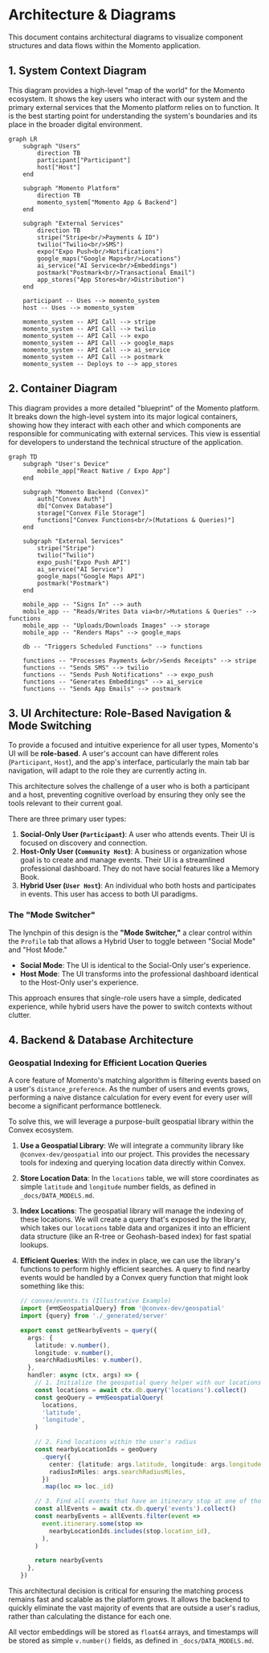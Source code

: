 # Architecture & Diagrams

This document contains architectural diagrams to visualize component structures and data flows within the Momento application.

## 1. System Context Diagram

This diagram provides a high-level "map of the world" for the Momento ecosystem. It shows the key users who interact with our system and the primary external services that the Momento platform relies on to function. It is the best starting point for understanding the system's boundaries and its place in the broader digital environment.

```mermaid
graph LR
    subgraph "Users"
        direction TB
        participant["Participant"]
        host["Host"]
    end

    subgraph "Momento Platform"
        direction TB
        momento_system["Momento App & Backend"]
    end

    subgraph "External Services"
        direction TB
        stripe("Stripe<br/>Payments & ID")
        twilio("Twilio<br/>SMS")
        expo("Expo Push<br/>Notifications")
        google_maps("Google Maps<br/>Locations")
        ai_service("AI Service<br/>Embeddings")
        postmark("Postmark<br/>Transactional Email")
        app_stores("App Stores<br/>Distribution")
    end

    participant -- Uses --> momento_system
    host -- Uses --> momento_system

    momento_system -- API Call --> stripe
    momento_system -- API Call --> twilio
    momento_system -- API Call --> expo
    momento_system -- API Call --> google_maps
    momento_system -- API Call --> ai_service
    momento_system -- API Call --> postmark
    momento_system -- Deploys to --> app_stores
```

## 2. Container Diagram

This diagram provides a more detailed "blueprint" of the Momento platform. It breaks down the high-level system into its major logical containers, showing how they interact with each other and which components are responsible for communicating with external services. This view is essential for developers to understand the technical structure of the application.

```mermaid
graph TD
    subgraph "User's Device"
        mobile_app["React Native / Expo App"]
    end

    subgraph "Momento Backend (Convex)"
        auth["Convex Auth"]
        db["Convex Database"]
        storage["Convex File Storage"]
        functions["Convex Functions<br/>(Mutations & Queries)"]
    end

    subgraph "External Services"
        stripe("Stripe")
        twilio("Twilio")
        expo_push("Expo Push API")
        ai_service("AI Service")
        google_maps("Google Maps API")
        postmark("Postmark")
    end

    mobile_app -- "Signs In" --> auth
    mobile_app -- "Reads/Writes Data via<br/>Mutations & Queries" --> functions
    mobile_app -- "Uploads/Downloads Images" --> storage
    mobile_app -- "Renders Maps" --> google_maps

    db -- "Triggers Scheduled Functions" --> functions

    functions -- "Processes Payments &<br/>Sends Receipts" --> stripe
    functions -- "Sends SMS" --> twilio
    functions -- "Sends Push Notifications" --> expo_push
    functions -- "Generates Embeddings" --> ai_service
    functions -- "Sends App Emails" --> postmark
```

## 3. UI Architecture: Role-Based Navigation & Mode Switching

To provide a focused and intuitive experience for all user types, Momento's UI will be **role-based**. A user's account can have different roles (`Participant`, `Host`), and the app's interface, particularly the main tab bar navigation, will adapt to the role they are currently acting in.

This architecture solves the challenge of a user who is both a participant and a host, preventing cognitive overload by ensuring they only see the tools relevant to their current goal.

There are three primary user types:

1.  **Social-Only User (`Participant`)**: A user who attends events. Their UI is focused on discovery and connection.
2.  **Host-Only User (`Community Host`)**: A business or organization whose goal is to create and manage events. Their UI is a streamlined professional dashboard. They do not have social features like a Memory Book.
3.  **Hybrid User (`User Host`)**: An individual who both hosts and participates in events. This user has access to both UI paradigms.

### The "Mode Switcher"

The lynchpin of this design is the **"Mode Switcher,"** a clear control within the `Profile` tab that allows a Hybrid User to toggle between "Social Mode" and "Host Mode."

- **Social Mode**: The UI is identical to the Social-Only user's experience.
- **Host Mode**: The UI transforms into the professional dashboard identical to the Host-Only user's experience.

This approach ensures that single-role users have a simple, dedicated experience, while hybrid users have the power to switch contexts without clutter.

## 4. Backend & Database Architecture

### Geospatial Indexing for Efficient Location Queries

A core feature of Momento's matching algorithm is filtering events based on a user's `distance_preference`. As the number of users and events grows, performing a naive distance calculation for every event for every user will become a significant performance bottleneck.

To solve this, we will leverage a purpose-built geospatial library within the Convex ecosystem.

1.  **Use a Geospatial Library**: We will integrate a community library like `@convex-dev/geospatial` into our project. This provides the necessary tools for indexing and querying location data directly within Convex.

2.  **Store Location Data**: In the `locations` table, we will store coordinates as simple `latitude` and `longitude` number fields, as defined in `_docs/DATA_MODELS.md`.

3.  **Index Locations**: The geospatial library will manage the indexing of these locations. We will create a query that's exposed by the library, which takes our `locations` table data and organizes it into an efficient data structure (like an R-tree or Geohash-based index) for fast spatial lookups.

4.  **Efficient Queries**: With the index in place, we can use the library's functions to perform highly efficient searches. A query to find nearby events would be handled by a Convex query function that might look something like this:

    ```typescript
    // convex/events.ts (Illustrative Example)
    import {बनाएंGeospatialQuery} from '@convex-dev/geospatial'
    import {query} from './_generated/server'

    export const getNearbyEvents = query({
      args: {
        latitude: v.number(),
        longitude: v.number(),
        searchRadiusMiles: v.number(),
      },
      handler: async (ctx, args) => {
        // 1. Initialize the geospatial query helper with our locations
        const locations = await ctx.db.query('locations').collect()
        const geoQuery = बनाएंGeospatialQuery(
          locations,
          'latitude',
          'longitude',
        )

        // 2. Find locations within the user's radius
        const nearbyLocationIds = geoQuery
          .query({
            center: {latitude: args.latitude, longitude: args.longitude},
            radiusInMiles: args.searchRadiusMiles,
          })
          .map(loc => loc._id)

        // 3. Find all events that have an itinerary stop at one of those locations
        const allEvents = await ctx.db.query('events').collect()
        const nearbyEvents = allEvents.filter(event =>
          event.itinerary.some(stop =>
            nearbyLocationIds.includes(stop.location_id),
          ),
        )

        return nearbyEvents
      },
    })
    ```

This architectural decision is critical for ensuring the matching process remains fast and scalable as the platform grows. It allows the backend to quickly eliminate the vast majority of events that are outside a user's radius, rather than calculating the distance for each one.

All vector embeddings will be stored as `float64` arrays, and timestamps will be stored as simple `v.number()` fields, as defined in `_docs/DATA_MODELS.md`.
